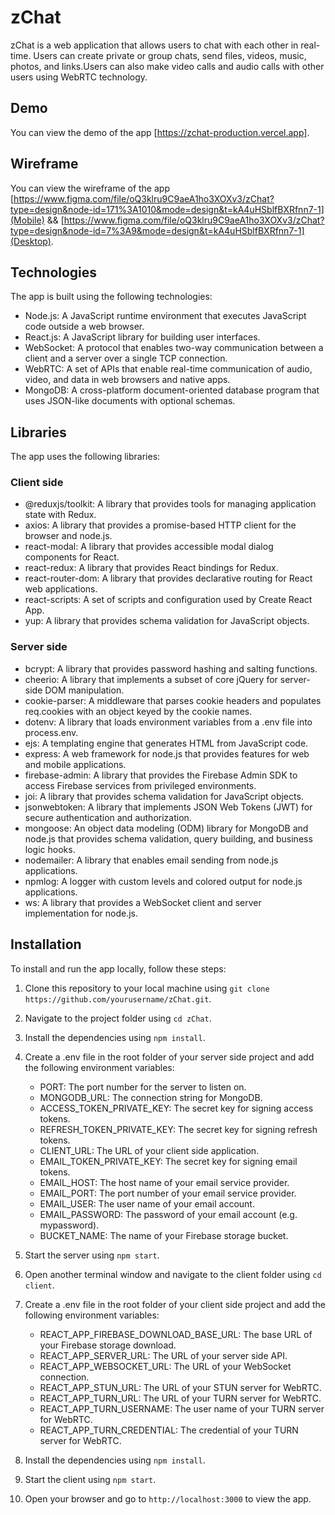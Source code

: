 # zChat

zChat is a web application that allows users to chat with each other in real-time. Users can create private or group chats, send files, videos, music, photos, and links.Users can also make video calls and audio calls with other users using WebRTC technology.

## Demo

You can view the demo of the app [https://zchat-production.vercel.app].

## Wireframe

You can view the wireframe of the app [https://www.figma.com/file/oQ3klru9C9aeA1ho3XOXv3/zChat?type=design&node-id=171%3A1010&mode=design&t=kA4uHSblfBXRfnn7-1](Mobile) && [https://www.figma.com/file/oQ3klru9C9aeA1ho3XOXv3/zChat?type=design&node-id=7%3A9&mode=design&t=kA4uHSblfBXRfnn7-1](Desktop).

## Technologies

The app is built using the following technologies:

- Node.js: A JavaScript runtime environment that executes JavaScript code outside a web browser.
- React.js: A JavaScript library for building user interfaces.
- WebSocket: A protocol that enables two-way communication between a client and a server over a single TCP connection.
- WebRTC: A set of APIs that enable real-time communication of audio, video, and data in web browsers and native apps.
- MongoDB: A cross-platform document-oriented database program that uses JSON-like documents with optional schemas.

## Libraries

The app uses the following libraries:

### Client side

- @reduxjs/toolkit: A library that provides tools for managing application state with Redux.
- axios: A library that provides a promise-based HTTP client for the browser and node.js.
- react-modal: A library that provides accessible modal dialog components for React.
- react-redux: A library that provides React bindings for Redux.
- react-router-dom: A library that provides declarative routing for React web applications.
- react-scripts: A set of scripts and configuration used by Create React App.
- yup: A library that provides schema validation for JavaScript objects.

### Server side

- bcrypt: A library that provides password hashing and salting functions.
- cheerio: A library that implements a subset of core jQuery for server-side DOM manipulation.
- cookie-parser: A middleware that parses cookie headers and populates req.cookies with an object keyed by the cookie names.
- dotenv: A library that loads environment variables from a .env file into process.env.
- ejs: A templating engine that generates HTML from JavaScript code.
- express: A web framework for node.js that provides features for web and mobile applications.
- firebase-admin: A library that provides the Firebase Admin SDK to access Firebase services from privileged environments.
- joi: A library that provides schema validation for JavaScript objects.
- jsonwebtoken: A library that implements JSON Web Tokens (JWT) for secure authentication and authorization.
- mongoose: An object data modeling (ODM) library for MongoDB and node.js that provides schema validation, query building, and business logic hooks.
- nodemailer: A library that enables email sending from node.js applications.
- npmlog: A logger with custom levels and colored output for node.js applications.
- ws: A library that provides a WebSocket client and server implementation for node.js.

## Installation

To install and run the app locally, follow these steps:

1. Clone this repository to your local machine using `git clone https://github.com/yourusername/zChat.git`.
2. Navigate to the project folder using `cd zChat`.
3. Install the dependencies using `npm install`.
4. Create a .env file in the root folder of your server side project and add the following environment variables:

   - PORT: The port number for the server to listen on.
   - MONGODB_URL: The connection string for MongoDB.
   - ACCESS_TOKEN_PRIVATE_KEY: The secret key for signing access tokens.
   - REFRESH_TOKEN_PRIVATE_KEY: The secret key for signing refresh tokens.
   - CLIENT_URL: The URL of your client side application.
   - EMAIL_TOKEN_PRIVATE_KEY: The secret key for signing email tokens.
   - EMAIL_HOST: The host name of your email service provider.
   - EMAIL_PORT: The port number of your email service provider.
   - EMAIL_USER: The user name of your email account.
   - EMAIL_PASSWORD: The password of your email account (e.g. mypassword).
   - BUCKET_NAME: The name of your Firebase storage bucket.

5. Start the server using `npm start`.
6. Open another terminal window and navigate to the client folder using `cd client`.
7. Create a .env file in the root folder of your client side project and add the following environment variables:

   - REACT_APP_FIREBASE_DOWNLOAD_BASE_URL: The base URL of your Firebase storage download.
   - REACT_APP_SERVER_URL: The URL of your server side API.
   - REACT_APP_WEBSOCKET_URL: The URL of your WebSocket connection.
   - REACT_APP_STUN_URL: The URL of your STUN server for WebRTC.
   - REACT_APP_TURN_URL: The URL of your TURN server for WebRTC.
   - REACT_APP_TURN_USERNAME: The user name of your TURN server for WebRTC.
   - REACT_APP_TURN_CREDENTIAL: The credential of your TURN server for WebRTC.

8. Install the dependencies using `npm install`.
9. Start the client using `npm start`.
10. Open your browser and go to `http://localhost:3000` to view the app.
